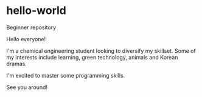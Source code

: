 # hello-world
Beginner repository

Hello everyone!

I'm a chemical engineering student looking to diversify my skillset.
Some of my interests include learning, green technology, animals and Korean dramas.

I'm excited to master some programming skills.

See you around!
